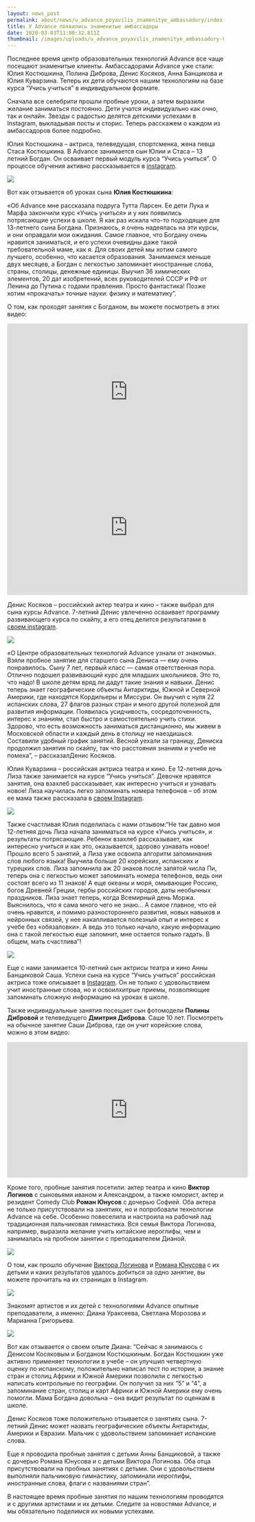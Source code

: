 ```yaml
---
layout: news_post
permalink: about/news/u_advance_poyavilis_znamenitye_ambassadory/index.html
title: У Advance появились знаменитые амбассадоры
date: 2020-03-03T11:00:32.811Z
thumbnail: /images/uploads/u_advance_poyavilis_znamenitye_ambassadory-01.jpg
---
```

Последнее время центр образовательных технологий Advance все чаще  посещают знаменитые клиенты. Амбассадорами Advance уже стали: Юлия Костюшкина, Полина Диброва, Денис Косяков, Анна Банщикова и Юлия Куварзина. Теперь их дети обучаются нашим технологиям на базе курса “Учись учиться” в индивидуальном формате. 

Сначала все селебрити прошли пробные уроки, а затем выразили желание заниматься постоянно. Дети учатся индивидуально как очно, так и онлайн. Звезды с радостью делятся детскими успехами в Instagram, выкладывая посты и сторис. Теперь расскажем о каждом из амбассадоров более подробно. 

Юлия Костюшкина – актриса, телеведущая, спортсменка, жена певца Стаса Костюшкина. В Advance занимается сын Юлии и Стаса –  13 летний Богдан. Он осваивает первый модуль курса “Учись учиться”. О процессе обучения активно рассказывается в [instagram](https://www.instagram.com/p/B6gC63SoDPE/). 

![](/images/uploads/u_advance_poyavilis_znamenitye_ambassadory-02.jpg)

Вот как отзывается об уроках сына  **Юлия Костюшкина**:

«Об Advance мне рассказала подруга Тутта Ларсен. Ее дети Лука и Марфа закончили курс «Учись учиться» и у них появились потрясающие успехи в школе. Я как раз искала что-то подходящее для 13-летнего сына Богдана. Признаюсь, я очень надеялась на эти курсы, и они оправдали мои ожидания. Самое главное, что Богдану очень нравится заниматься, и его успехи очевидны даже такой требовательной маме, как я. Для своих детей мы хотим самого лучшего, особенно, что касается образования. Занимаемся меньше двух месяцев, а Богдан с легкостью запоминает иностранные слова, страны, столицы, денежные единицы. Выучил 36 химических элементов, 20 дат изобретений, всех руководителей СССР и РФ от Ленина до Путина с годами правления. Просто фантастика! Позже хотим «прокачать» точные науки: физику и математику”.  

О том, как проходят занятия с Богданом, вы можете посмотреть в этих видео:

<iframe width="560" height="315" src="https://www.youtube.com/embed/913YVXTZ0Jw" frameborder="0" allow="accelerometer; autoplay; encrypted-media; gyroscope; picture-in-picture" allowfullscreen></iframe>


<iframe width="560" height="315" src="https://www.youtube.com/embed/pykg3wVi8NY" frameborder="0" allow="accelerometer; autoplay; encrypted-media; gyroscope; picture-in-picture" allowfullscreen></iframe>

Денис Косяков – российский актер театра и кино – также выбрал для сына курсы Advance. 7-летний Денис увлеченно осваивает программу развивающего курса по скайпу, а его отец делится результатами в [своем instagram](https://www.instagram.com/p/B6sdg01hGo-/).

![](/images/uploads/u_advance_poyavilis_znamenitye_ambassadory-03.jpg)

«О Центре образовательных технологий Advance узнали от знакомых. Взяли пробное занятие для старшего сына Дениса — ему очень понравилось. Сыну 7 лет, первый класс — самая ответственная пора. Отлично подошел развивающий курс для младших школьников. Это то, что надо! В школе детям вряд ли дадут такие знания и навыки. Денис теперь знает географические объекты Антарктиды, Южной и Северной Америки, где находятся Кордильеры и Миссури. Он выучил с нуля 22 испанских слова, 27 флагов разных стран и много другой полезной для развития информации. Появилась усидчивость, сосредоточенность, интерес к знаниям, стал быстро и самостоятельно учить стихи. Здорово, что есть возможность заниматься дистанционно, мы живем в Московской области и каждый день в столицу не наездишься. Составили удобный график занятий. Весной уехали за границу, Дениска продолжил занятия по скайпу, так что расстояния знаниям и учебе не помеха”, – рассказалДенис Косяков. 

Юлия Куварзина – российская актриса театра и кино. Ее 12-летняя дочь Лиза также занимается на курсе “Учись учиться”. Девочке нравятся занятия, она взахлеб рассказывает, как интересно учиться и узнавать новое!  Лиза научилась легко запоминать номера телефонов – об этом ее мама также рассказала в [своем Instagram](https://www.instagram.com/p/B8RakRInEos/).

![](/images/uploads/u_advance_poyavilis_znamenitye_ambassadory-04.jpg)

Также счастливая Юлия поделилась с нами отзывом:“Не так давно моя 12-летняя дочь Лиза начала заниматься на курсе «Учись учиться», и результаты потрясающие. Ребенок взахлеб рассказывает, как интересно учиться и как это, оказывается, здорово узнавать новое! Прошло всего 5 занятий, а Лиза уже освоила алгоритм запоминания слов любого языка! Выучила больше 20 корейских, испанских и турецких слов. Лиза запомнила аж 20 знаков после запятой числа Пи, теперь она с легкостью может запоминать номера телефонов, ведь они состоят всего из 11 знаков! А еще океаны и моря, омывающие Россию, богов Древней Греции, гербы российских городов, даты необычных праздников. Лиза знает теперь, когда Всемирный день Моржа. Выяснилось, что я сама много чего не знаю...  А самое главное, что ей очень нравится, и помимо разностороннего развития, новых навыков и нейронных связей, у нее накапливается полезный опыт и интерес к учебе без «обязаловки». А ведь это только начало, какую информацию она с такой легкостью еще запомнит, мне остается только гадать. В общем, мать счастлива”!

![](/images/uploads/u_advance_poyavilis_znamenitye_ambassadory-05.jpg)

Еще с нами занимается 10-летний сын актрисы театра и кино Анны Банщиковой Саша. Успехи сына на курсе “Учись учиться” российская актриса тоже описывает в [Instagram](https://www.instagram.com/p/B8ekVU3q2Mz/). Он не только с удовольствием учит иностранные слова, но и освоилхитрые приемы, позволяющие запоминать сложную информацию на уроках в школе.

Также индивидуальные занятия посещает сын фотомодели **Полины Дибровой** и телеведущего **Дмитрия Диброва**. Саше 10 лет.  Посмотреть на обычное занятие Саши Диброва, где он учит корейские слова, можно в этом видео:


<iframe width="560" height="315" src="https://www.youtube.com/embed/kHe7AAi4IFo" frameborder="0" allow="accelerometer; autoplay; encrypted-media; gyroscope; picture-in-picture" allowfullscreen></iframe>


Кроме того, пробные занятия посетили: актер театра и кино **Виктор Логинов** с сыновьями иваном и Александром, а также юморист, актер и резидент Comedy Club **Роман Юнусов** с дочерью Софией. Оба актера не только присутствовали на занятиях, но и попробовали технологии Advance на себе. Особенно повеселила и настроила на рабочий лад традиционная пальчиковая гимнастика. Вся семья Виктора Логинова, например, выразила желание учить китайские иероглифы, чем и занималась на пробном занятии с преподавателем Дианой. 

![](/images/uploads/u_advance_poyavilis_znamenitye_ambassadory-06.jpg)

О том, как прошло обучение [Виктора Логинова](https://www.instagram.com/p/B5xfAZyI7GS/) и [Романа Юнусова](https://www.instagram.com/p/B6OOxylChTi/) с их детьми и каких результатов удалось добиться за одно занятие, вы можете прочитать на их страницах в Instagram. 

![](/images/uploads/u_advance_poyavilis_znamenitye_ambassadory-07.jpg)

Знакомят артистов и их детей с технологиями Advance опытные преподаватели, а именно: Диана Ураксеева, Светлана Морозова и Марианна Григорьева. 

![](/images/uploads/u_advance_poyavilis_znamenitye_ambassadory-08.jpg)

Вот как отзывается о своем опыте Диана: “Сейчас я занимаюсь с Денисом Косяковым и Богданом Костюшкиным. Богдан Костюшкин уже активно применяет технологии в учебе – он улучшил четвертную оценку по испанскому, положительно написал тест по истории, а знание стран и столиц Африки и Южной Америки позволили с легкостью написать контрольные по географии. Он получил за них “5” и “4”, а запоминание стран, столиц и карт Африки и Южной Америки ему очень помогли.  Мама Богдана довольна – она видит результат по оценкам в школе.

Денис Косяков тоже положительно отзывается о занятиях сына. 7-летний Денис может назвать географические объекты Антарктиды, Америки и Евразии. Мальчик с удовольствием запоминает испанские слова. 

Еще я проводила пробные занятия с детьми Анны Банщиковой, а также с дочерью Романа Юнусова и с детьми Виктора Логинова. Оба отца присутствовали на пробных занятиях с детьми. Они с удовольствием выполняли пальчиковую гимнастику, запоминали иероглифы, иностранные слова, флаги с названиями стран”. 

В настоящее время пробные занятия по нашим технологиям проводятся и с другими артистами и их детьми. Следите за новостями Advance, и мы обязательно поделимся их новыми успехами.